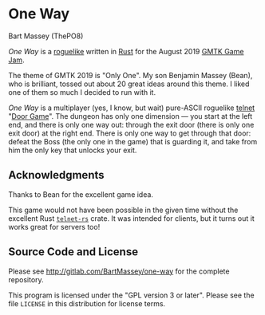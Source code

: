 # One Way
Bart Massey (ThePO8)

*One Way* is a
[roguelike](https://en.wikipedia.org/wiki/Roguelike) written
in [Rust](https://www.rust-lang.org) for the August 2019
[GMTK Game Jam](https://itch.io/jam/gmtk-2019).

The theme of GMTK 2019 is "Only One". My son Benjamin Massey
(Bean), who is brilliant, tossed out about 20 great ideas
around this theme. I liked one of them so much I decided to
run with it.

*One Way* is a multiplayer (yes, I know, but wait)
pure-ASCII roguelike
[telnet](https://en.wikipedia.org/wiki/Telnet)
"[Door Game](https://en.wikipedia.org/wiki/Category:Door_games)".
The dungeon has only one dimension — you start at the left
end, and there is only one way out: through the exit door
(there is only one exit door) at the right end. There is
only one way to get through that door: defeat the Boss (the
only one in the game) that is guarding it, and take from him
the only key that unlocks your exit.

## Acknowledgments

Thanks to Bean for the excellent game idea.

This game would not have been possible in the given time
without the excellent Rust
[`telnet-rs`](https://github.com/SLMT/telnet-rs) crate.  It
was intended for clients, but it turns out it works great
for servers too!

## Source Code and License

Please see http://gitlab.com/BartMassey/one-way for the
complete repository.

This program is licensed under the "GPL version 3 or
later". Please see the file `LICENSE` in this distribution
for license terms.
